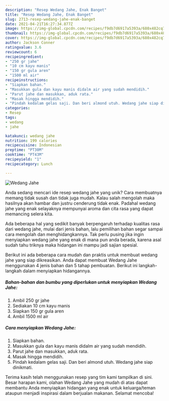 ```yaml
---
description: "Resep Wedang Jahe, Enak Banget"
title: "Resep Wedang Jahe, Enak Banget"
slug: 2713-resep-wedang-jahe-enak-banget
date: 2021-04-21T16:27:34.877Z
image: https://img-global.cpcdn.com/recipes/f9db7d6917a5393a/680x482cq70/wedang-jahe-foto-resep-utama.jpg
thumbnail: https://img-global.cpcdn.com/recipes/f9db7d6917a5393a/680x482cq70/wedang-jahe-foto-resep-utama.jpg
cover: https://img-global.cpcdn.com/recipes/f9db7d6917a5393a/680x482cq70/wedang-jahe-foto-resep-utama.jpg
author: Jackson Conner
ratingvalue: 3.6
reviewcount: 6
recipeingredient:
- "250 gr jahe"
- "10 cm kayu manis"
- "150 gr gula aren"
- "1500 ml air"
recipeinstructions:
- "Siapkan bahan."
- "Masukkan gula dan kayu manis didalm air yang sudah mendidih."
- "Parut jahe dan masukkan, aduk rata."
- "Masak hingga mendidih."
- "Pindah kedalam gelas saji. Dan beri almond utuh. Wedang jahe siap dinikmati."
categories:
- Resep
tags:
- wedang
- jahe

katakunci: wedang jahe 
nutrition: 199 calories
recipecuisine: Indonesian
preptime: "PT30M"
cooktime: "PT43M"
recipeyield: "1"
recipecategory: Lunch

---
```



![Wedang Jahe](https://img-global.cpcdn.com/recipes/f9db7d6917a5393a/680x482cq70/wedang-jahe-foto-resep-utama.jpg)

Anda sedang mencari ide resep wedang jahe yang unik? Cara membuatnya memang tidak susah dan tidak juga mudah. Kalau salah mengolah maka hasilnya akan hambar dan justru cenderung tidak enak. Padahal wedang jahe yang enak selayaknya mempunyai aroma dan cita rasa yang dapat memancing selera kita.



Ada beberapa hal yang sedikit banyak berpengaruh terhadap kualitas rasa dari wedang jahe, mulai dari jenis bahan, lalu pemilihan bahan segar sampai cara mengolah dan menghidangkannya. Tak perlu pusing jika ingin menyiapkan wedang jahe yang enak di mana pun anda berada, karena asal sudah tahu triknya maka hidangan ini mampu jadi sajian spesial.


Berikut ini ada beberapa cara mudah dan praktis untuk membuat wedang jahe yang siap dikreasikan. Anda dapat membuat Wedang Jahe menggunakan 4 jenis bahan dan 5 tahap pembuatan. Berikut ini langkah-langkah dalam menyiapkan hidangannya.

<!--inarticleads1-->

##### Bahan-bahan dan bumbu yang diperlukan untuk menyiapkan Wedang Jahe:

1. Ambil 250 gr jahe
1. Sediakan 10 cm kayu manis
1. Siapkan 150 gr gula aren
1. Ambil 1500 ml air




<!--inarticleads2-->

##### Cara menyiapkan Wedang Jahe:

1. Siapkan bahan.
1. Masukkan gula dan kayu manis didalm air yang sudah mendidih.
1. Parut jahe dan masukkan, aduk rata.
1. Masak hingga mendidih.
1. Pindah kedalam gelas saji. Dan beri almond utuh. Wedang jahe siap dinikmati.




Terima kasih telah menggunakan resep yang tim kami tampilkan di sini. Besar harapan kami, olahan Wedang Jahe yang mudah di atas dapat membantu Anda menyiapkan hidangan yang enak untuk keluarga/teman ataupun menjadi inspirasi dalam berjualan makanan. Selamat mencoba!
